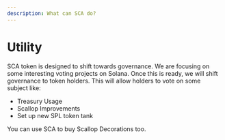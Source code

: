 ```yaml
---
description: What can SCA do?
---
```


# Utility

SCA token is designed to shift towards governance. We are focusing on some interesting voting projects on Solana. Once this is ready, we will shift governance to token holders. This will allow holders to vote on some subject like:

* Treasury Usage
* Scallop Improvements
* Set up new SPL token tank

You can use SCA to buy Scallop Decorations too.

 

